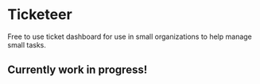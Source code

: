 # Ticketeer
Free to use ticket dashboard for use in small organizations to help manage small tasks.

## Currently work in progress!
